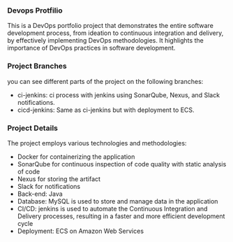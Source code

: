 ### Devops Protfilio
This is a DevOps portfolio project that demonstrates the entire software development process, from ideation to continuous integration and delivery, by effectively implementing DevOps methodologies. It highlights the importance of DevOps practices in software development.

### Project Branches
you can see different parts of the project on the following branches:
- ci-jenkins: ci process with jenkins using  SonarQube, Nexus, and Slack notifications.
- cicd-jenkins: Same as ci-jenkins but with deployment to ECS.



### Project Details
The project employs various technologies and methodologies:
- Docker for containerizing the application
- SonarQube for continuous inspection of code quality  with static analysis of code
- Nexus for storing the artifact
- Slack for notifications
- Back-end: Java
- Database: MySQL is used to store and manage data in the application
- CI/CD: jenkins is used to automate the Continuous Integration and Delivery processes, resulting in a faster and more efficient development cycle
- Deployment: ECS on Amazon Web Services 

